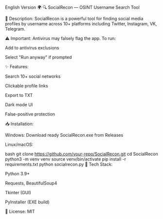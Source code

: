 English Version 🌍
🔍 SocialRecon — OSINT Username Search Tool

📌 Description:
SocialRecon is a powerful tool for finding social media profiles by username across 10+ platforms including Twitter, Instagram, VK, Telegram.

⚠️ Important:
Antivirus may falsely flag the app. To run:

Add to antivirus exclusions

Select "Run anyway" if prompted

✨ Features:

Search 10+ social networks

Clickable profile links

Export to TXT

Dark mode UI

False-positive protection

📥 Installation:

Windows: Download ready SocialRecon.exe from Releases

Linux/macOS:

bash
git clone https://github.com/your-repo/SocialRecon.git
cd SocialRecon
python3 -m venv venv
source venv/bin/activate
pip install -r requirements.txt
python socialrecon.py
🚀 Tech Stack:

Python 3.9+

Requests, BeautifulSoup4

Tkinter (GUI)

PyInstaller (EXE build)

📜 License: MIT 

